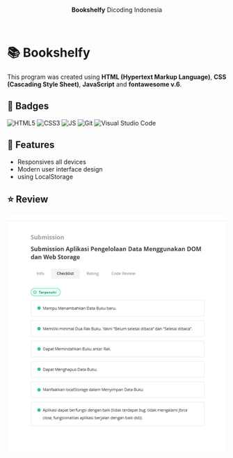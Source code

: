 <br/>
<div align="center">  
  <p><strong>Bookshelfy</strong> Dicoding Indonesia</p>
</div>
<br/>

# 📚 Bookshelfy

This program was created using **HTML (Hypertext Markup Language)**, **CSS (Cascading Style Sheet)**, **JavaScript** and **fontawesome v.6**.

## 📛 Badges

![HTML5](https://img.shields.io/badge/HTML5-E34F26?style=flat&logo=html5&logoColor=white)
![CSS3](https://img.shields.io/badge/CSS3-1572B6?style=flat&logo=css3&logoColor=white)
![JS](https://img.shields.io/badge/JavaScript-F7DF1E?style=flat&logo=javascript&logoColor=black)
![Git](https://img.shields.io/badge/git-%23F05033.svg?style=flat&logo=git&logoColor=white)
![Visual Studio Code](https://img.shields.io/badge/Visual%20Studio%20Code-0078d7.svg?style=flat&logo=visual-studio-code&logoColor=white)

## 🧱 Features

- Responsives all devices
- Modern user interface design
- using LocalStorage

## ⭐ Review

![dicoding-review-khoeru-roziqin-submission](https://raw.githubusercontent.com/roziqinkhoeru/dicoding.bookshelfy.github.io/master/review.png)
